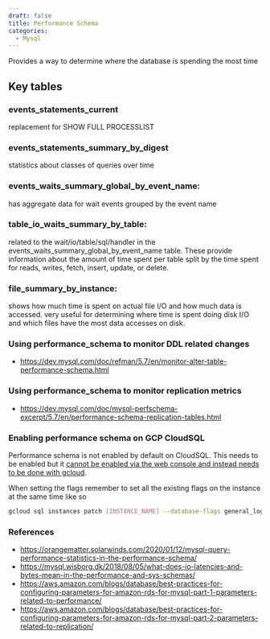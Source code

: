 ```yaml
---
draft: false
title: Performance Schema
categories:
  - Mysql
---
```


Provides a way to determine where the database is spending the most time

## Key tables

### events_statements_current 
replacement for SHOW FULL PROCESSLIST

### events_statements_summary_by_digest
statistics about classes of queries over time

### events_waits_summary_global_by_event_name: 
has aggregate data for wait events grouped by the event name

### table_io_waits_summary_by_table: 
related to the wait/io/table/sql/handler in the events_waits_summary_global_by_event_name table. These provide information about the amount of time spent per table split by the time spent for reads, writes, fetch, insert, update, or delete.

### file_summary_by_instance: 
shows how much time is spent on actual file I/O and how much data is accessed. very useful for determining where time is spent doing disk I/O and which files have the most data accesses on disk.

### Using performance_schema to monitor DDL related changes

  * https://dev.mysql.com/doc/refman/5.7/en/monitor-alter-table-performance-schema.html

### Using performance_schema to monitor replication metrics

  * https://dev.mysql.com/doc/mysql-perfschema-excerpt/5.7/en/performance-schema-replication-tables.html

### Enabling performance schema on GCP CloudSQL

Performance schema is not enabled by default on CloudSQL. This needs to be enabled but it [cannot be enabled via the web console and instead needs to be done with gcloud](https://cloud.google.com/sql/docs/mysql/flags#tips). 

When setting the flags remember to set all the existing flags on the instance at the same time like so

```bash
gcloud sql instances patch [INSTANCE_NAME] --database-flags general_log=on,skip_show_database=on,wait_timeout=200000,performance_schema=on
```

### References
- https://orangematter.solarwinds.com/2020/01/12/mysql-query-performance-statistics-in-the-performance-schema/
- https://mysql.wisborg.dk/2018/08/05/what-does-io-latencies-and-bytes-mean-in-the-performance-and-sys-schemas/
- https://aws.amazon.com/blogs/database/best-practices-for-configuring-parameters-for-amazon-rds-for-mysql-part-1-parameters-related-to-performance/
- https://aws.amazon.com/blogs/database/best-practices-for-configuring-parameters-for-amazon-rds-for-mysql-part-2-parameters-related-to-replication/
